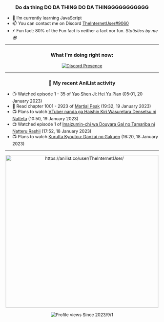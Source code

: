 <div align="center">

### Do da thing DO DA THING DO DA THINGGGGGGGGGGG
</div>

- 🌱 I’m currently learning JavaScript
- 📫 You can contact me on Discord [TheInternetUser#9060](https://discord.com/users/534117072796385300)
- ⚡ Fun fact: 80% of the Fun fact is neither a fact nor fun. _Statistics by me 😎_
<hr>

<div align="center">

### What I'm doing right now:
[![Discord Presence](https://lanyard.cnrad.dev/api/534117072796385300)](https://discord.com/users/534117072796385300)
<hr>
  
### 🌸 My recent AniList activity

</div>

<!-- ANILIST_ACTIVITY:start -->

-   📺 Watched episode 1 - 35 of [Yao Shen Ji: Hei Yu Pian](https://anilist.co/anime/116964) (05:01, 20 January 2023)
-   📖 Read chapter 1001 - 2923 of [Martial Peak](https://anilist.co/manga/104494) (19:32, 19 January 2023)
-   📺 Plans to watch [VTuber nanda ga Haishin Kiri Wasuretara Densetsu ni Natteta](https://anilist.co/anime/160488) (10:50, 19 January 2023)
-   📺 Watched episode 1 of [Imaizumin-chi wa Douyara Gal no Tamariba ni Natteru Rashii](https://anilist.co/anime/132203) (17:52, 18 January 2023)
-   📺 Plans to watch [Kurutta Kyoutou: Danzai no Gakuen](https://anilist.co/anime/7455) (16:20, 18 January 2023)

<!-- ANILIST_ACTIVITY:end -->
<hr>

<div align="center">

<img width="500" alt="https://anilist.co/user/TheInternetUser/" src="https://img.anili.st/User/929966"/>

![Profile views](https://gpvc.arturio.dev/TheInternetUse7) Since 2023/9/1

</div>
